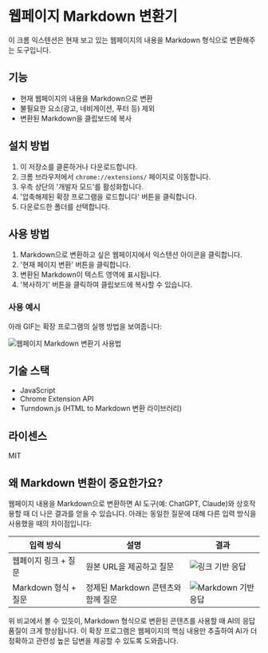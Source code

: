 # 웹페이지 Markdown 변환기

이 크롬 익스텐션은 현재 보고 있는 웹페이지의 내용을 Markdown 형식으로 변환해주는 도구입니다.

## 기능

- 현재 웹페이지의 내용을 Markdown으로 변환
- 불필요한 요소(광고, 네비게이션, 푸터 등) 제외
- 변환된 Markdown을 클립보드에 복사

## 설치 방법

1. 이 저장소를 클론하거나 다운로드합니다.
2. 크롬 브라우저에서 `chrome://extensions/` 페이지로 이동합니다.
3. 우측 상단의 '개발자 모드'를 활성화합니다.
4. '압축해제된 확장 프로그램을 로드합니다' 버튼을 클릭합니다.
5. 다운로드한 폴더를 선택합니다.

## 사용 방법

1. Markdown으로 변환하고 싶은 웹페이지에서 익스텐션 아이콘을 클릭합니다.
2. '현재 페이지 변환' 버튼을 클릭합니다.
3. 변환된 Markdown이 텍스트 영역에 표시됩니다.
4. '복사하기' 버튼을 클릭하여 클립보드에 복사할 수 있습니다.

### 사용 예시

아래 GIF는 확장 프로그램의 실행 방법을 보여줍니다:

![웹페이지 Markdown 변환기 사용법](https://github.com/user-attachments/assets/e3e1780d-746e-47a0-9912-584fb9758d53)

## 기술 스택

- JavaScript
- Chrome Extension API
- Turndown.js (HTML to Markdown 변환 라이브러리)

## 라이센스

MIT

## 왜 Markdown 변환이 중요한가요?

웹페이지 내용을 Markdown으로 변환하면 AI 도구(예: ChatGPT, Claude)와 상호작용할 때 더 나은 결과를 얻을 수 있습니다. 아래는 동일한 질문에 대해 다른 입력 방식을 사용했을 때의 차이점입니다:

| 입력 방식            | 설명                               | 결과                                                                                                   |
| -------------------- | ---------------------------------- | ------------------------------------------------------------------------------------------------------ |
| 웹페이지 링크 + 질문 | 원본 URL을 제공하고 질문           | ![링크 기반 응답](https://github.com/user-attachments/assets/ad302f12-2479-4334-847b-0f9d7c697123)     |
| Markdown 형식 + 질문 | 정제된 Markdown 콘텐츠와 함께 질문 | ![Markdown 기반 응답](https://github.com/user-attachments/assets/5a867b59-5965-4fba-bff3-ce914695256c) |

위 비교에서 볼 수 있듯이, Markdown 형식으로 변환된 콘텐츠를 사용할 때 AI의 응답 품질이 크게 향상됩니다. 이 확장 프로그램은 웹페이지의 핵심 내용만 추출하여 AI가 더 정확하고 관련성 높은 답변을 제공할 수 있도록 도와줍니다.
